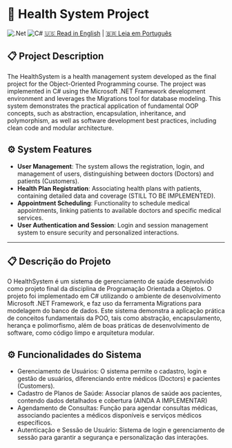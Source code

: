# 💊 Health System Project

![.Net](https://img.shields.io/badge/.NET-5C2D91?style=for-the-badge&logo=.net&logoColor=white)
![C#](https://img.shields.io/badge/c%23-%23239120.svg?style=for-the-badge&logo=csharp&logoColor=white)
[🇺🇸 Read in English](#project-description) | [🇧🇷 Leia em Português](#descrição-do-projeto)
## 📋 Project Description

The HealthSystem is a health management system developed as the final project for the Object-Oriented Programming course. The project was implemented in C# using the Microsoft .NET Framework development environment and leverages the Migrations tool for database modeling. This system demonstrates the practical application of fundamental OOP concepts, such as abstraction, encapsulation, inheritance, and polymorphism, as well as software development best practices, including clean code and modular architecture.

## ⚙ System Features

- **User Management**: The system allows the registration, login, and management of users, distinguishing between doctors (Doctors) and patients (Customers).
- **Health Plan Registration**: Associating health plans with patients, containing detailed data and coverage (STILL TO BE IMPLEMENTED).
- **Appointment Scheduling**: Functionality to schedule medical appointments, linking patients to available doctors and specific medical services.
- **User Authentication and Session**: Login and session management system to ensure security and personalized interactions.

---
## 📋 Descrição do Projeto

O HealthSystem é um sistema de gerenciamento de saúde desenvolvido como projeto final da disciplina de Programação Orientada a Objetos. O projeto foi implementado em C# utilizando o ambiente de desenvolvimento Microsoft .NET Framework, e faz uso da ferramenta Migrations para modelagem do banco de dados. Este sistema demonstra a aplicação prática de conceitos fundamentais da POO, tais como abstração, encapsulamento, herança e polimorfismo, além de boas práticas de desenvolvimento de software, como código limpo e arquitetura modular.

## ⚙ Funcionalidades do Sistema

- Gerenciamento de Usuários: O sistema permite o cadastro, login e gestão de usuários, diferenciando entre médicos (Doctors) e pacientes (Customers).
- Cadastro de Planos de Saúde: Associar planos de saúde aos pacientes, contendo dados detalhados e cobertura (AINDA A IMPLEMENTAR)
- Agendamento de Consultas: Função para agendar consultas médicas, associando pacientes a médicos disponíveis e serviços médicos específicos.
- Autenticação e Sessão de Usuário: Sistema de login e gerenciamento de sessão para garantir a segurança e personalização das interações.

